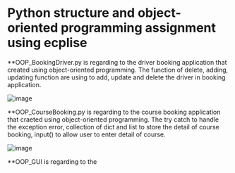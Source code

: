 # Python structure and object-oriented programming assignment using ecplise

**OOP_BookingDriver.py is regarding to the driver booking application that created using object-oriented programming. The function of delete, adding, updating function are using to add, update and delete the driver in booking application.

![image](https://user-images.githubusercontent.com/59326036/134166232-64823bd4-cd56-47f6-a7ad-938cc8771dc9.png)


**OOP_CourseBooking.py is regarding to the course booking application that craeted using object-oriented programming. The try catch to handle the exception error, collection of dict and list to store the detail of course booking, input() to allow user to enter detail of course.

![image](https://user-images.githubusercontent.com/59326036/134167411-eb4f9e56-000f-4d02-9218-f666a6255031.png)


**OOP_GUI is regarding to the 
